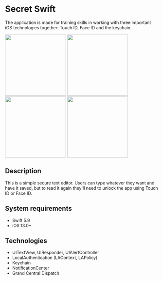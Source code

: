 # Secret Swift
The application is made for training skills in working with three important iOS technologies together: Touch ID, Face ID and the keychain.

<img src="https://github.com/user-attachments/assets/30df09aa-626e-4de8-a0d2-894921727705" width="200">
<img src="https://github.com/user-attachments/assets/e834c424-ccf3-47b8-ae41-1ca7b8c3e73b" width="200">
<img src="https://github.com/user-attachments/assets/67a7c5ec-ffdb-4343-bb5e-7f9a134dd0f4" width="200">
<img src="https://github.com/user-attachments/assets/64135675-2e73-4fd6-941f-6e54a369956d" width="200">

## Description
This is a simple secure text editor. Users can type whatever they want and have it saved, but to read it again they'll need to unlock the app using Touch ID or Face ID.
## System requirements
* Swift 5.9
* iOS 13.0+

## Technologies
* UITextView, UIResponder, UIAlertController
* LocalAuthentication (LAContext, LAPolicy)
* Keychain
* NotificationCenter
* Grand Central Dispatch
